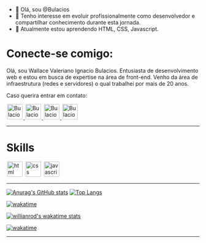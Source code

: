 
- 👋 Olá, sou @Bulacios
- 💬 Tenho interesse em evoluir profissionalmente como desenvolvedor e compartilhar conhecimento durante esta jornada.
- 👀 Atualmente estou aprendendo HTML, CSS, Javascript.

# Conecte-se comigo:
Olá, sou Wallace Valeriano Ignacio Bulacios. Entusiasta de desenvolvimento web e estou em busca de expertise na área de front-end. Venho da área de infraestrutura (redes e servidores) o qual trabalhei por mais de 20 anos.

Caso querira entrar em contato:

<a href="https://www.linkedin.com/in/wallacebulacios/">
  <img alt="Bulacios-linkedin" width="40px" src="https://cdn-icons-png.flaticon.com/128/174/174857.png" style="max-width:100%; margin: 0 2px;">
</a>

<a href="https://www.instagram.com/bulacios/">
  <img alt="Bulacios-instagran" width="40px" src="https://cdn-icons-png.flaticon.com/128/2111/2111463.png" style="max-width:100%; margin: 0 2px;">
</a>

<a href="https://api.whatsapp.com/send?phone=5562981773246&text=Ol%C3%A1%20venho%20do%20GitHub%2C%20para%20falar%20com%20voc%C3%AA!!">
  <img alt="Bulacios -whatsapp" width="40px" src="https://cdn-icons.flaticon.com/png/128/2504/premium/2504957.png?token=exp=1636897273~hmac=121b61d5f9aa54a57939fc8d8801a458" style="max-width:100%; margin: 0 2px;">
</a>

<a href="https://www.facebook.com/wallace.bulacios/">
  <img alt="Bulacios-facebook" width="40px" src="https://cdn-icons.flaticon.com/png/128/2504/premium/2504903.png?token=exp=1636897383~hmac=2fc614de81c2c05ba3e8360072e1be60" style="max-width:100%; margin: 0 2px;">
</a>

<hr />

# Skills

<img src="https://cdn.jsdelivr.net/gh/devicons/devicon/icons/html5/html5-original.svg" alt="html" widtf="40" height="40" style="max-width:100%;margin: 0 2px;"></img>
<img src="https://cdn.jsdelivr.net/gh/devicons/devicon/icons/css3/css3-original.svg" alt="css" widtf="40" height="40" style="max-width:100%;margin: 0 2px;"></img>
<img src="https://cdn.jsdelivr.net/gh/devicons/devicon/icons/javascript/javascript-original.svg" alt="javascript" widtf="40" height="40" style="max-width:100%;margin: 0 2px;"></img>

<hr />

[![Anurag's GitHub stats](https://github-readme-stats.vercel.app/api?username=bulacios)](https://github.com/anuraghazra/github-readme-stats)
[![Top Langs](https://github-readme-stats.vercel.app/api/top-langs/?username=bulacios&layout=compact)](https://github.com/anuraghazra/github-readme-stats)

[![wakatime](https://wakatime.com/badge/user/ceb40ee4-63c5-4571-b20d-a2893d4f3b24.svg)](https://wakatime.com/@ceb40ee4-63c5-4571-b20d-a2893d4f3b24)

[![willianrod's wakatime stats](https://github-readme-stats.vercel.app/api/wakatime?username=wbulacios)](https://github.com/anuraghazra/github-readme-stats)

[![wakatime](https://wakatime.com/badge/github/bulacios/estudos-dev-web.svg)](https://wakatime.com/badge/github/bulacios/estudos-dev-web)


<hr />

